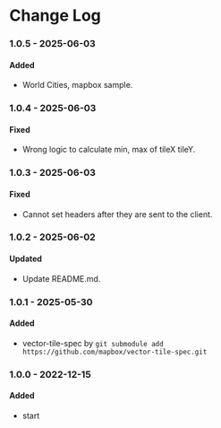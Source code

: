 # Change Log

### 1.0.5 - 2025-06-03

#### Added

-   World Cities, mapbox sample.

### 1.0.4 - 2025-06-03

#### Fixed

-   Wrong logic to calculate min, max of tileX tileY.

### 1.0.3 - 2025-06-03

#### Fixed

-   Cannot set headers after they are sent to the client.

### 1.0.2 - 2025-06-02

#### Updated

-   Update README.md.

### 1.0.1 - 2025-05-30

#### Added

-   vector-tile-spec by
    `git submodule add https://github.com/mapbox/vector-tile-spec.git`

### 1.0.0 - 2022-12-15

#### Added

-   start
